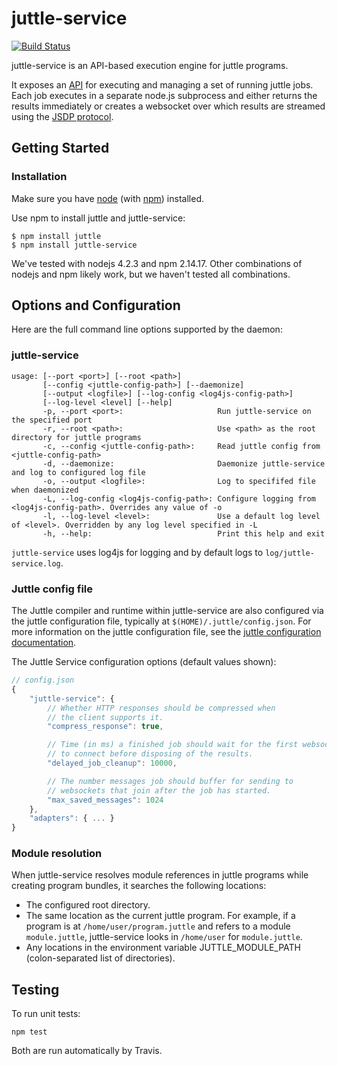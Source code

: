 # juttle-service

[![Build Status](https://travis-ci.org/juttle/juttle-service.svg?branch=master)](https://travis-ci.org/juttle/juttle-service)

juttle-service is an API-based execution engine for juttle programs.

It exposes an [API](./docs/jobs-api.md) for executing and managing a set of running juttle jobs. Each job executes in a separate node.js subprocess and either returns the results immediately or creates a websocket over which results are streamed using the [JSDP protocol](./docs/jsdp-api.md).

## Getting Started

### Installation

Make sure you have [node](http://nodejs.org) (with [npm](http://npmjs.org)) installed.

Use npm to install juttle and juttle-service:
```
$ npm install juttle
$ npm install juttle-service
```

We've tested with nodejs 4.2.3 and npm 2.14.17. Other combinations of nodejs and npm likely work, but we haven't tested all combinations.

## Options and Configuration

Here are the full command line options supported by the daemon:

### juttle-service

```
usage: [--port <port>] [--root <path>]
       [--config <juttle-config-path>] [--daemonize]
       [--output <logfile>] [--log-config <log4js-config-path>]
       [--log-level <level] [--help]
       -p, --port <port>:                     Run juttle-service on the specified port
       -r, --root <path>:                     Use <path> as the root directory for juttle programs
       -c, --config <juttle-config-path>:     Read juttle config from <juttle-config-path>
       -d, --daemonize:                       Daemonize juttle-service and log to configured log file
       -o, --output <logfile>:                Log to specififed file when daemonized
       -L, --log-config <log4js-config-path>: Configure logging from <log4js-config-path>. Overrides any value of -o
       -l, --log-level <level>:               Use a default log level of <level>. Overridden by any log level specified in -L
       -h, --help:                            Print this help and exit
```

``juttle-service`` uses log4js for logging and by default logs to ``log/juttle-service.log``.

### Juttle config file

The Juttle compiler and runtime within juttle-service are also configured via the juttle configuration file, typically at ``$(HOME)/.juttle/config.json``. For more information on the juttle configuration file, see the [juttle configuration documentation](https://github.com/juttle/juttle/blob/master/docs/reference/cli.md#configuration).

The Juttle Service configuration options (default values shown):

```javascript
// config.json
{
    "juttle-service": {
        // Whether HTTP responses should be compressed when
        // the client supports it.
        "compress_response": true,

        // Time (in ms) a finished job should wait for the first websocket
        // to connect before disposing of the results.       
        "delayed_job_cleanup": 10000,

        // The number messages job should buffer for sending to
        // websockets that join after the job has started.
        "max_saved_messages": 1024
    },
    "adapters": { ... }
}
```

### Module resolution

When juttle-service resolves module references in juttle programs while creating program bundles, it searches the following locations:
* The configured root directory.
* The same location as the current juttle program. For example, if a program is at ``/home/user/program.juttle`` and refers to a module ``module.juttle``, juttle-service looks in ``/home/user`` for ``module.juttle``.
* Any locations in the environment variable JUTTLE_MODULE_PATH (colon-separated list of directories).

## Testing

To run unit tests:

``npm test``

Both are run automatically by Travis.
